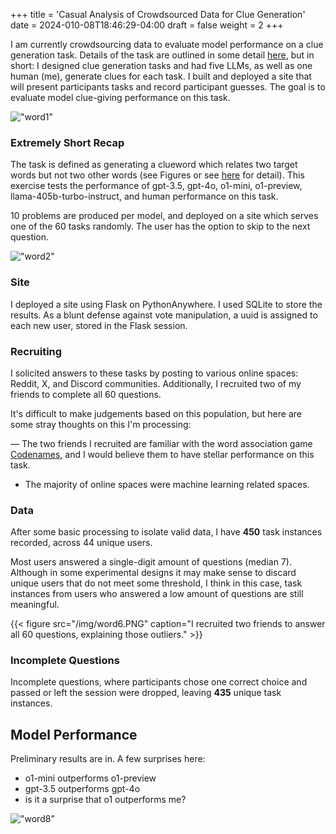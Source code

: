 +++
title = 'Casual Analysis of Crowdsourced Data for Clue Generation'
date = 2024-010-08T18:46:29-04:00
draft = false
weight = 2
+++

I am currently crowdsourcing data to evaluate model performance on a clue generation task. Details of the task are outlined in some detail [here](https://gillandsiphon.github.io/posts/crowdsourcing-data/), but in short: I designed clue generation tasks and had five LLMs, as well as one human (me), generate clues for each task. I built and deployed a site that will present participants tasks and record participant guesses. The goal is to evaluate model clue-giving performance on this task.

!["word1"](/img/word1.png)

### Extremely Short Recap

The task is defined as generating a clueword which relates two target words but not two other words (see Figures or see [here](https://gillandsiphon.github.io/posts/crowdsourcing-data/) for detail). This exercise tests the performance of gpt-3.5, gpt-4o, o1-mini, o1-preview, llama-405b-turbo-instruct, and human performance on this task.

10 problems are produced per model, and deployed on a site which serves one of the 60 tasks randomly. The user has the option to skip to the next question.

!["word2"](/img/word2.png)


### Site

I deployed a site using Flask on PythonAnywhere. I used SQLite to store the results. As a blunt defense against vote manipulation, a uuid is assigned to each new user, stored in the Flask session.

### Recruiting

I solicited answers to these tasks by posting to various online spaces: Reddit, X, and Discord communities. Additionally, I recruited two of my friends to complete all 60 questions.

It's difficult to make judgements based on this population, but here are some stray thoughts on this I'm processing:

— The two friends I recruited are familiar with the word association game [Codenames](https://gillandsiphon.github.io/posts/codenames-primer/), and I would believe them to have stellar performance on this task. 

- The majority of online spaces were machine learning related spaces.


### Data

After some basic processing to isolate valid data, I have **450** task instances recorded, across 44 unique users. 

Most users answered a single-digit amount of questions (median 7). Although in some experimental designs it may make sense to discard unique users that do not meet some threshold, I think in this case, task instances from users who answered a low amount of questions are still meaningful.

{{< figure src="/img/word6.PNG" caption="I recruited two friends to answer all 60 questions, explaining those outliers." >}}

### Incomplete Questions

Incomplete questions, where participants chose one correct choice and passed or left the session were dropped, leaving **435** unique task instances.

## Model Performance

Preliminary results are in. A few surprises here:

- o1-mini outperforms o1-preview
- gpt-3.5 outperforms gpt-4o
- is it a surprise that o1 outperforms me?

!["word8"](/img/word8.png)
